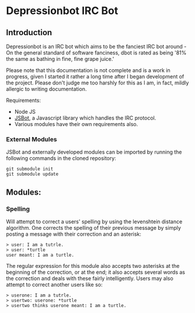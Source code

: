 # Depressionbot IRC Bot

## Introduction

Depressionbot is an IRC bot which aims to be the fanciest IRC bot around - On
the general standard of software fanciness, dbot is rated as being '81% the same
as bathing in fine, fine grape juice.'

Please note that this documentation is not complete and is a work in progress, 
given I started it rather a long time after I began development of the project. 
Please don't judge me too harshly for this as I am, in fact, mildly allergic to
writing documentation.

Requirements: 

- Node JS
- [JSBot](http://github.com/reality/JSBot "JSBot"), a Javascript library which
  handles the IRC protocol.
- Various modules have their own requirements also.

### External Modules

JSBot and externally developed modules can be imported by running the following 
commands in the cloned repository:
	
	git submodule init
	git submodule update

## Modules:

### Spelling 

Will attempt to correct a users' spelling by using the levenshtein distance
algorithm. One corrects the spelling of their previous message by simply posting
a message with their correction and an asterisk:

    > user: I am a tutrle.
    > user: *turtle
    user meant: I am a turtle.

The regular expression for this module also accepts two asterisks at the
beginning of the correction, or at the end; it also accepts several words as the
correction and deals with these fairly intelligently. Users may also attempt 
to correct another users like so:

    > userone: I am a tutrle.
    > usertwo: userone: *turtle
    > usertwo thinks userone meant: I am a turtle.
